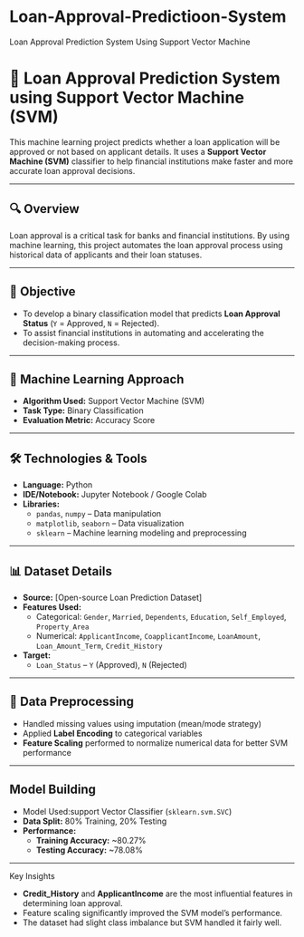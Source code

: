 # Loan-Approval-Predictioon-System
Loan Approval Prediction System Using Support Vector Machine 

# 🏦 Loan Approval Prediction System using Support Vector Machine (SVM)

This machine learning project predicts whether a loan application will be approved or not based on applicant details. It uses a **Support Vector Machine (SVM)** classifier to help financial institutions make faster and more accurate loan approval decisions.

---

## 🔍 Overview

Loan approval is a critical task for banks and financial institutions. By using machine learning, this project automates the loan approval process using historical data of applicants and their loan statuses.

---

## 🎯 Objective

- To develop a binary classification model that predicts **Loan Approval Status** (`Y` = Approved, `N` = Rejected).
- To assist financial institutions in automating and accelerating the decision-making process.

---

## 🧠 Machine Learning Approach

- **Algorithm Used:** Support Vector Machine (SVM)
- **Task Type:** Binary Classification
- **Evaluation Metric:** Accuracy Score

---

## 🛠️ Technologies & Tools

- **Language:** Python
- **IDE/Notebook:** Jupyter Notebook / Google Colab
- **Libraries:**
  - `pandas`, `numpy` – Data manipulation
  - `matplotlib`, `seaborn` – Data visualization
  - `sklearn` – Machine learning modeling and preprocessing

---

## 📊 Dataset Details

- **Source:** [Open-source Loan Prediction Dataset]
- **Features Used:**
  - Categorical: `Gender`, `Married`, `Dependents`, `Education`, `Self_Employed`, `Property_Area`
  - Numerical: `ApplicantIncome`, `CoapplicantIncome`, `LoanAmount`, `Loan_Amount_Term`, `Credit_History`
- **Target:**
  - `Loan_Status` – `Y` (Approved), `N` (Rejected)

---

## 🧼 Data Preprocessing

- Handled missing values using imputation (mean/mode strategy)
- Applied **Label Encoding** to categorical variables
- **Feature Scaling** performed to normalize numerical data for better SVM performance

---

##  Model Building

- Model Used:support Vector Classifier (`sklearn.svm.SVC`)
- **Data Split:** 80% Training, 20% Testing
- **Performance:**
  - **Training Accuracy:** ~80.27%
  - **Testing Accuracy:** ~78.08%

---

  Key Insights

- **Credit_History** and **ApplicantIncome** are the most influential features in determining loan approval.
- Feature scaling significantly improved the SVM model’s performance.
- The dataset had slight class imbalance but SVM handled it fairly well.

